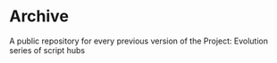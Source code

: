 # Archive
A public repository for every previous version of the Project: Evolution series of script hubs
